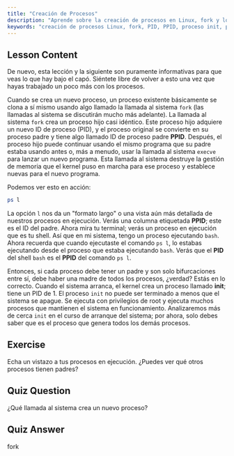 ```yaml
---
title: "Creación de Procesos"
description: "Aprende sobre la creación de procesos en Linux, fork y los procesos padre/hijo. Comprende PID, PPID y el proceso init. Obtén una guía para principiantes sobre la gestión de procesos en Linux."
keywords: "creación de procesos Linux, fork, PID, PPID, proceso init, procesos Linux, principiante, tutorial, guía"
---
```


## Lesson Content

De nuevo, esta lección y la siguiente son puramente informativas para que veas lo que hay bajo el capó. Siéntete libre de volver a esto una vez que hayas trabajado un poco más con los procesos.

Cuando se crea un nuevo proceso, un proceso existente básicamente se clona a sí mismo usando algo llamado la llamada al sistema `fork` (las llamadas al sistema se discutirán mucho más adelante). La llamada al sistema `fork` crea un proceso hijo casi idéntico. Este proceso hijo adquiere un nuevo ID de proceso (PID), y el proceso original se convierte en su proceso padre y tiene algo llamado ID de proceso padre **PPID**. Después, el proceso hijo puede continuar usando el mismo programa que su padre estaba usando antes o, más a menudo, usar la llamada al sistema `execve` para lanzar un nuevo programa. Esta llamada al sistema destruye la gestión de memoria que el kernel puso en marcha para ese proceso y establece nuevas para el nuevo programa.

Podemos ver esto en acción:

```bash
ps l
```

La opción `l` nos da un "formato largo" o una vista aún más detallada de nuestros procesos en ejecución. Verás una columna etiquetada **PPID**; este es el ID del padre. Ahora mira tu terminal; verás un proceso en ejecución que es tu shell. Así que en mi sistema, tengo un proceso ejecutando `bash`. Ahora recuerda que cuando ejecutaste el comando `ps l`, lo estabas ejecutando desde el proceso que estaba ejecutando `bash`. Verás que el **PID** del shell `bash` es el **PPID** del comando `ps l`.

Entonces, si cada proceso debe tener un padre y son solo bifurcaciones entre sí, debe haber una madre de todos los procesos, ¿verdad? Estás en lo correcto. Cuando el sistema arranca, el kernel crea un proceso llamado **init**; tiene un PID de 1. El proceso `init` no puede ser terminado a menos que el sistema se apague. Se ejecuta con privilegios de root y ejecuta muchos procesos que mantienen el sistema en funcionamiento. Analizaremos más de cerca `init` en el curso de arranque del sistema; por ahora, solo debes saber que es el proceso que genera todos los demás procesos.

## Exercise

Echa un vistazo a tus procesos en ejecución. ¿Puedes ver qué otros procesos tienen padres?

## Quiz Question

¿Qué llamada al sistema crea un nuevo proceso?

## Quiz Answer

fork
